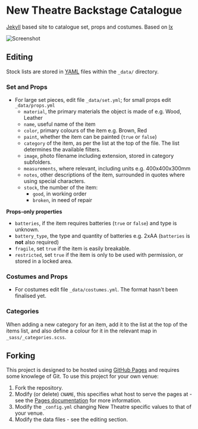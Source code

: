 # New Theatre Backstage Catalogue

[Jekyll](http://jekyllrb.com/) based site to catalogue set, props and costumes. Based on [lx](http://github.com/newtheatre/lx)

![Screenshot](https://github.com/samozzy/backstage/blob/gh-pages/backstage.png?raw=true)

## Editing

Stock lists are stored in [YAML](http://yaml.org/) files within the `_data/` directory.

### Set and Props 

- For large set pieces, edit file `_data/set.yml`; for small props edit `_data/props.yml`
  - `material`, the primary materials the object is made of e.g. Wood, Leather
  - `name`, useful name of the item 
  - `color`, primary colours of the item e.g. Brown, Red
  - `paint`, whether the item can be painted (`true` or `false`)
  - `category` of the item, as per the list at the top of the file. The list determines the available filters.
  - `image`, photo filename including extension, stored in category subfolders.
  - `measurements`, where relevant, including units e.g. 400x400x300mm
  - `notes`, other descriptions of the item, surrounded in quotes where using special characters.
  - `stock`, the number of the item:
    - `good`, in working order
    - `broken`, in need of repair

**Props-only properties**
  - `batteries`, if the item requires batteries (`true` or `false`) and type is unknown.
  - `battery_type`, the type and quantity of batteries e.g. 2xAA (`batteries` is **not** also required)
  - `fragile`, set `true` if the item is easily breakable.
  - `restricted`, set `true` if the item is only to be used with permission, or stored in a locked area.

### Costumes and Props

- For costumes edit file `_data/costumes.yml`. The format hasn't been finalised yet.

### Categories

When adding a new category for an item, add it to the list at the top of the items list, and also define a colour for it in the relevant map in `_sass/_categories.scss`.

## Forking

This project is designed to be hosted using [GitHub Pages](https://pages.github.com/) and requires some knowlege of Git. To use this project for your own venue:

1. Fork the repository.
2. Modify (or delete) `CNAME`, this specifies what host to serve the pages at - see the [Pages documentation](https://help.github.com/articles/adding-a-cname-file-to-your-repository/) for more information.
3. Modify the `_config.yml` changing New Theatre specific values to that of your venue.
4. Modify the data files - see the editing section.
